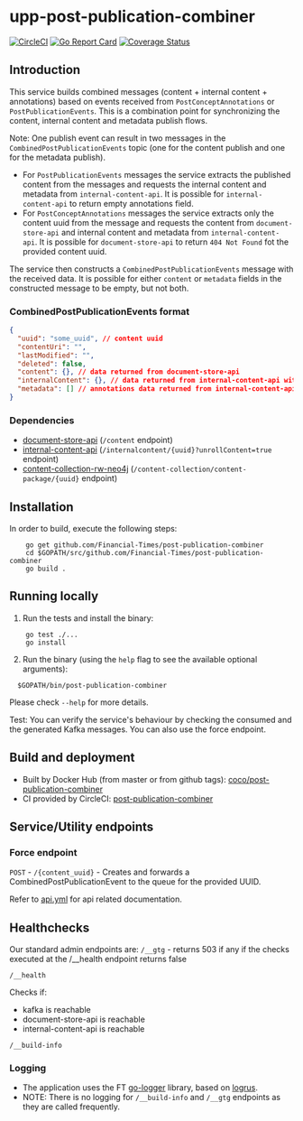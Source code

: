 # upp-post-publication-combiner

[![CircleCI](https://circleci.com/gh/Financial-Times/post-publication-combiner.svg?style=svg)](https://circleci.com/gh/Financial-Times/post-publication-combiner)
[![Go Report Card](https://goreportcard.com/badge/github.com/Financial-Times/post-publication-combiner)](https://goreportcard.com/report/github.com/Financial-Times/post-publication-combiner)
[![Coverage Status](https://coveralls.io/repos/github/Financial-Times/post-publication-combiner/badge.svg)](https://coveralls.io/github/Financial-Times/post-publication-combiner)

## Introduction

This service builds combined messages (content + internal content + annotations) based on events received from `PostConceptAnnotations` or `PostPublicationEvents`.
This is a combination point for synchronizing the content, internal content and metadata publish flows.

Note: One publish event can result in two messages in the `CombinedPostPublicationEvents` topic (one for the content publish and one for the metadata publish).

- For `PostPublicationEvents` messages the service extracts the published content from the messages and requests the internal content and metadata from `internal-content-api`. It is possible for `internal-content-api` to return empty annotations field.
- For `PostConceptAnnotations` messages the service extracts only the content uuid from the message and requests the content from `document-store-api` and internal content and metadata from `internal-content-api`. It is possible for `document-store-api` to return `404 Not Found` fot the provided content uuid.

The service then constructs a `CombinedPostPublicationEvents` message with the received data. It is possible for either `content` or `metadata` fields in the constructed message to be empty, but not both.

### CombinedPostPublicationEvents format

```json
{
  "uuid": "some_uuid", // content uuid
  "contentUri": "",
  "lastModified": "",
  "deleted": false,
  "content": {}, // data returned from document-store-api
  "internalContent": {}, // data returned from internal-content-api without annotations
  "metadata": [] // annotations data returned from internal-content-api
}
```

### Dependencies

- [document-store-api](https://github.com/Financial-Times/document-store-api) (`/content` endpoint)
- [internal-content-api](https://github.com/Financial-Times/internal-content-api) (`/internalcontent/{uuid}?unrollContent=true` endpoint)
- [content-collection-rw-neo4j](https://github.com/Financial-Times/content-collection-rw-neo4j) (`/content-collection/content-package/{uuid}` endpoint)

## Installation

In order to build, execute the following steps:

```shell
    go get github.com/Financial-Times/post-publication-combiner
    cd $GOPATH/src/github.com/Financial-Times/post-publication-combiner
    go build .
```

## Running locally

1. Run the tests and install the binary:

```shell
    go test ./...
    go install
```

2. Run the binary (using the `help` flag to see the available optional arguments):

```shell
  $GOPATH/bin/post-publication-combiner
```

Please check `--help` for more details.

Test:
    You can verify the service's behaviour by checking the consumed and the generated Kafka messages.
    You can also use the force endpoint.

## Build and deployment

- Built by Docker Hub (from master or from github tags): [coco/post-publication-combiner](https://hub.docker.com/r/coco/post-publication-combiner/)
- CI provided by CircleCI: [post-publication-combiner](https://circleci.com/gh/Financial-Times/post-publication-combiner)

## Service/Utility endpoints

### Force endpoint

`POST` - `/{content_uuid}` - Creates and forwards a CombinedPostPublicationEvent to the queue for the provided UUID.

Refer to [api.yml](_ft/api.yml) for api related documentation.

## Healthchecks

Our standard admin endpoints are:
`/__gtg` - returns 503 if any if the checks executed at the /__health endpoint returns false

`/__health`

Checks if:

- kafka is reachable
- document-store-api is reachable
- internal-content-api is reachable

`/__build-info`

### Logging

- The application uses the FT [go-logger](https://github.com/Financial-Times/go-logger/v2) library, based on [logrus](https://github.com/sirupsen/logrus).
- NOTE: There is no logging for `/__build-info` and `/__gtg` endpoints as they are called frequently.
